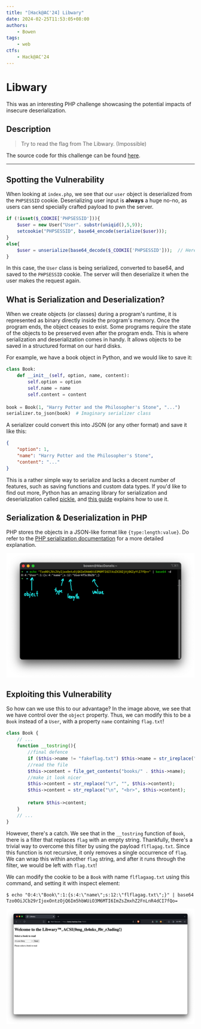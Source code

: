 ```yaml
---
title: "[Hack@AC'24] Libwary"
date: 2024-02-25T11:53:05+08:00
authors:
    - Bowen
tags:
    - web
ctfs:
    - Hack@AC'24
---
```


# Libwary

This was an interesting PHP challenge showcasing the potential
impacts of insecure deserialization.

## Description

> Try to read the flag from The Libwary. (Impossible)

The source code for this challenge can be found [here](libwary.zip).

---

## Spotting the Vulnerability

When looking at `index.php`, we see that our `user` object is deserialized
from the `PHPSESSID` cookie. Deserializing user input is **always** a huge no-no,
as users can send specially crafted payload to pwn the server.

```php
if (!isset($_COOKIE['PHPSESSID'])){
    $user = new User("User". substr(uniqid(),5,9));
    setcookie("PHPSESSID", base64_encode(serialize($user)));
}
else{
    $user = unserialize(base64_decode($_COOKIE['PHPSESSID']));  // Here!
}
```

In this case, the `User` class is being serialized, converted to base64,
and saved to the `PHPSESSID` cookie. The server will then deserialize it
when the user makes the request again.

## What is Serialization and Deserialization?

When we create objects (or classes) during a program's runtime, it is
represented as binary directly inside the program's memory. Once
the program ends, the object ceases to exist.
Some programs require the state of the objects to be
preserved even after the program ends. This is where serialization
and deserialization comes in handy. It allows objects to be
saved in a structured format on our hard disks.

For example, we have a book object in Python, and we would like to
save it:

```py
class Book:
    def __init__(self, option, name, content):
        self.option = option
        self.name = name
        self.content = content

book = Book(1, "Harry Potter and the Philosopher's Stone", "...")
serializer.to_json(book)  # Imaginary serializer class
```

A serializer could convert this into JSON (or any other format) and save it like this:

```json
{
    "option": 1,
    "name": "Harry Potter and the Philosopher's Stone",
    "content": "..."
}
```

This is a rather simple way to serialize and lacks a decent number of features,
such as saving functions and custom data types. If you'd like to find out more,
Python has an amazing library for serialization and deserialization
called [pickle](https://docs.python.org/3/library/pickle.html),
and [this guide](https://realpython.com/python-pickle-module/) explains how to use it.

## Serialization & Deserialization in PHP

PHP stores the objects in a JSON-like format like `{type:length:value}`.
Do refer to the [PHP serialization documentation](https://www.php.net/manual/en/function.serialize.php)
for a more detailed explanation.

![PHP serialization](php_serialization.png)

## Exploiting this Vulnerability

So how can we use this to our advantage? In the image above, we see that we have
control over the `object` property. Thus, we can modify this to be a `Book` instead
of a `User`, with a property `name` containing `flag.txt`!

```PHP
class Book {
    // ...
    function __tostring(){
        //final defence
        if ($this->name != "fakeflag.txt") $this->name = str_ireplace("flag", "", $this->name);
        //read the file
        $this->content = file_get_contents("books/" . $this->name);
        //make it look nicer
        $this->content = str_replace("\r", "", $this->content);
        $this->content = str_replace("\n", "<br>", $this->content);

        return $this->content;
    }
    // ...
}
```

However, there's a catch. We see that in the `__tostring` function of `Book`, there
is a filter that replaces `flag` with an empty string. Thankfully, there's a trivial way to
overcome this filter by using the payload `flflagag.txt`. Since this function
is not recursive, it only removes a single occurrence of `flag`. We can wrap this within
another `flag` string, and after it runs through the filter, we would be left with `flag.txt`!

We can modify the cookie to be a `Book` with name `flflagaag.txt` using
this command, and setting it with inspect element:

```Console
$ echo "O:4:\"Book\":1:{s:4:\"name\";s:12:\"flflagag.txt\";}" | base64
Tzo0OiJCb29rIjoxOntzOjQ6Im5hbWUiO3M6MTI6ImZsZmxhZ2FnLnR4dCI7fQo=
```

![We got the flag](flag.png)
